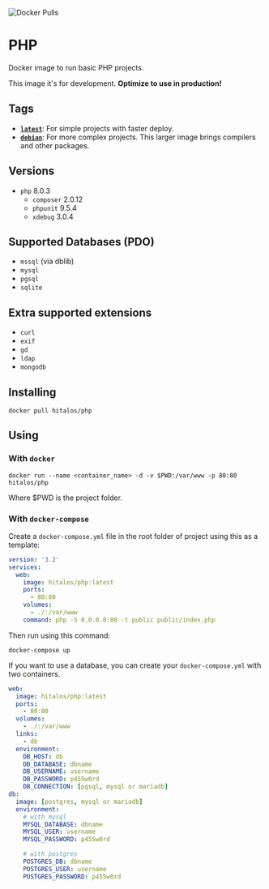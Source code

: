 ![Docker Pulls](https://img.shields.io/docker/pulls/hitalos/php.svg)

# PHP

Docker image to run basic PHP projects.

This image it's for development. **Optimize to use in production!**

## Tags

* [**`latest`**](https://github.com/hitalos/php/blob/master/Dockerfile): For simple projects with faster deploy.
* [**`debian`**](https://github.com/hitalos/php/blob/debian/Dockerfile): For more complex projects. This larger image brings compilers and other packages.

## Versions

* `php` 8.0.3
  * `composer` 2.0.12
  * `phpunit` 9.5.4
  * `xdebug` 3.0.4

## Supported Databases (**PDO**)

* `mssql` (via dblib)
* `mysql`
* `pgsql`
* `sqlite`

## Extra supported extensions

* `curl`
* `exif`
* `gd`
* `ldap`
* `mongodb`

## Installing

    docker pull hitalos/php

## Using

### With `docker`

    docker run --name <container_name> -d -v $PWD:/var/www -p 80:80 hitalos/php

Where $PWD is the project folder.

### With `docker-compose`

Create a `docker-compose.yml` file in the root folder of project using this as a template:

```yml
version: '3.2'
services:
  web:
    image: hitalos/php:latest
    ports:
      - 80:80
    volumes:
      - ./:/var/www
    command: php -S 0.0.0.0:80 -t public public/index.php
```

Then run using this command:

    docker-compose up

If you want to use a database, you can create your `docker-compose.yml` with two containers.

```yml
web:
  image: hitalos/php:latest
  ports:
    - 80:80
  volumes:
    - ./:/var/www
  links:
    - db
  environment:
    DB_HOST: db
    DB_DATABASE: dbname
    DB_USERNAME: username
    DB_PASSWORD: p455w0rd
    DB_CONNECTION: [pgsql, mysql or mariadb]
db:
  image: [postgres, mysql or mariadb]
  environment:
    # with mysql
    MYSQL_DATABASE: dbname
    MYSQL_USER: username
    MYSQL_PASSWORD: p455w0rd

    # with postgres
    POSTGRES_DB: dbname
    POSTGRES_USER: username
    POSTGRES_PASSWORD: p455w0rd
```
